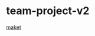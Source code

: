 # team-project-v2

[maket](https://www.figma.com/file/QgmNcx8yGB42x8BGLmRru5/Appello?node-id=1%3A344)
